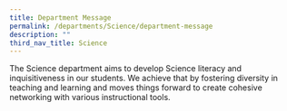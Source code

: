 ```yaml
---
title: Department Message
permalink: /departments/Science/department-message
description: ""
third_nav_title: Science
---
```

The Science department aims to develop Science literacy and inquisitiveness in our students. We achieve that by fostering diversity in teaching and learning and moves things forward to create cohesive networking with various instructional tools.